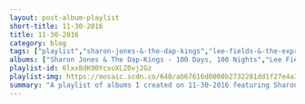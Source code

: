 ```yaml
---
layout: post-album-playlist
short-title: 11-30-2016
title: 11-30-2016
category: blog
tags: ["playlist","sharon-jones-&-the-dap-kings","lee-fields-&-the-expressions","charles-bradley","marlena-shaw","the-delfonics,-adrian-younge","labi-siffre","gábor-szabó"]
albums: ["Sharon Jones & The Dap-Kings - 100 Days, 100 Nights","Lee Fields & The Expressions - Faithful Man","Charles Bradley - Changes","Marlena Shaw - The Spice Of Life","The Delfonics, Adrian Younge - Adrian Younge Presents: The Delfonics","Labi Siffre - Remember My Song","Gábor Szabó - The Sorcerer / More Sorcery"]
playlist-id: 6lxx8dK90YcxuXLZ0vj2Gz
playlist-img: https://mosaic.scdn.co/640/ab67616d0000b2732281dd1f27e4a335a557ed0cab67616d0000b27370fecdf15caba1d341435dd7ab67616d0000b273b87c50881c048df7a48f4159ab67616d0000b273c925139455d0480681315f02
summary: "A playlist of albums I created on 11-30-2016 featuring Sharon Jones & The Dap-Kings, Lee Fields & The Expressions, Charles Bradley, Marlena Shaw, The Delfonics, Adrian Younge, Labi Siffre, and Gábor Szabó."
---
```

